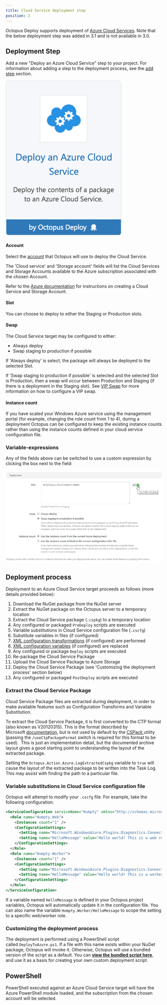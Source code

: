 ```yaml
---
title: Cloud Service deployment step
position: 2
---
```



Octopus Deploy supports deployment of [Azure Cloud Services](http://azure.microsoft.com/en-us/services/cloud-services/). Note that the below deployment step was added in 3.1 and is not available in 3.0.

## Deployment Step


Add a new "Deploy an Azure Cloud Service" step to your project. For information about adding a step to the deployment process, see the [add step](http://docs.octopusdeploy.com/display/OD/Add+step) section.


![](/docs/images/5671696/5865904.png "width=170")

#### **Account**


Select the [account](/docs/guides/azure-deployments/cloud-services/cloud-service-concepts/cloud-service-accounts.md) that Octopus will use to deploy the Cloud Service.


The 'Cloud service' and 'Storage account' fields will list the Cloud Services and Storage Accounts available to the Azure subscription associated with the chosen Account.


Refer to the [Azure documentation](https://azure.microsoft.com/en-us/documentation/) for instructions on creating a Cloud Service and Storage Account.

#### Slot


You can choose to deploy to either the Staging or Production slots.

#### Swap


The Cloud Service target may be configured to either:

- Always deploy
- Swap staging to production if possible



If 'Always deploy' is select, the package will always be deployed to the selected Slot.


If 'Swap staging to production if possible' is selected and the selected Slot is Production, then a swap will occur between Production and Staging (if there is a deployment in the Staging slot). See [VIP Swap](/docs/guides/azure-deployments/cloud-services/vip-swap.md) for more information on how to configure a VIP swap.

#### Instance count


If you have scaled your Windows Azure service using the management portal (for example, changing the role count from 1 to 4), during a deployment Octopus can be configured to keep the existing instance counts rather than using the instance counts defined in your cloud service configuration file.

### Variable-expressions


Any of the fields above can be switched to use a custom expression by clicking the box next to the field:


![](/docs/images/3049373/3278553.png "width=500")

## Deployment process


Deployment to an Azure Cloud Service target proceeds as follows (more details provided below):

1. Download the NuGet package from the NuGet server
2. Extract the NuGet package on the Octopus server to a temporary location
3. Extract the Cloud Service package (`.cspkg`) to a temporary location
4. Any configured or packaged `PreDeploy` scripts are executed
5. Variable substitutions in Cloud Service configuration file (`.cscfg`)
6. Substitute variables in files (if configured)
7. [XML configuration transformations](/docs/deploying-applications/configuration-files/index.md) (if configured) are performed
8. [XML configuration variables](/docs/deploying-applications/configuration-files/index.md) (if configured) are replaced
9. Any configured or package `Deploy` scripts are executed
10. Re-package the Cloud Service Package
11. Upload the Cloud Service Package to Azure Storage
12. Deploy the Cloud Service Package (see 'Customizing the deployment process' section below)
13. Any configured or packaged `PostDeploy` scripts are executed


### Extract the Cloud Service Package


Cloud Service Package files are extracted during deployment, in order to make available features such as Configuration Transforms and Variable Substitution.


To extract the Cloud Service Package, it is first converted to the CTP format (also known as V20120315). This is the format described by Microsoft [documentation](https://msdn.microsoft.com/en-us/library/azure/jj151522.aspx), but is not used by default by the [CSPack ](https://msdn.microsoft.com/en-us/library/azure/gg432988.aspx)utility (passing the `/useCtpPackageFormat` switch is required for this format to be used).  This is just an implementation detail, but the documented archive layout gives a good starting point to understanding the layout of the extracted package.


Setting the `Octopus.Action.Azure.LogExtractedCspkg` variable to `true` will cause the layout of the extracted package to be written into the Task Log. This may assist with finding the path to a particular file.

### Variable substitutions in Cloud Service configuration file


Octopus will attempt to modify your `.cscfg` file. For example, take the following configuration:

```xml
<ServiceConfiguration serviceName="Humpty" xmlns="http://schemas.microsoft.com/ServiceHosting/2008/10/ServiceConfiguration" osFamily="2" osVersion="*" schemaVersion="2012-10.1.8">
  <Role name="Humpty.Web">
    <Instances count="1" />
    <ConfigurationSettings>
      <Setting name="Microsoft.WindowsAzure.Plugins.Diagnostics.ConnectionString" value="UseDevelopmentStorage=true" />
      <Setting name="HelloMessage" value="Hello world! This is a web role!" />
    </ConfigurationSettings>
  </Role>
  <Role name="Humpty.Worker">
    <Instances count="1" />
    <ConfigurationSettings>
      <Setting name="Microsoft.WindowsAzure.Plugins.Diagnostics.ConnectionString" value="UseDevelopmentStorage=true" />
      <Setting name="HelloMessage" value="Hello world! This is a worker!" />
    </ConfigurationSettings>
  </Role>
</ServiceConfiguration>
```


If a variable named `HelloMessage` is defined in your Octopus project variables, Octopus will automatically update it in the configuration file. You can also name the variable `Humpty.Worker/HelloMessage` to scope the setting to a specific web/worker role.

### Customizing the deployment process


The deployment is performed using a PowerShell script called `DeployToAzure.ps1`. If a file with this name exists within your NuGet package, Octopus will invoke it. Otherwise, Octopus will use a bundled version of the script as a default. You can **[view the bundled script here](https://github.com/OctopusDeploy/Calamari/blob/ce3b69e94b60c8c73619bc584eca52e11c68930a/source/Calamari.Azure/Scripts/DeployAzureCloudService.ps1)**, and use it as a basis for creating your own custom deployment script.




## PowerShell


PowerShell executed against an Azure Cloud Service target will have the Azure PowerShell module loaded, and the subscription from the chosen account will be selected.
